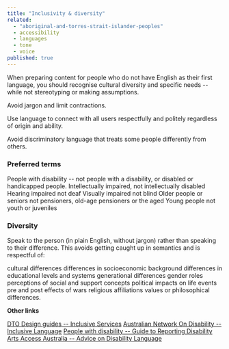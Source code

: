 ```yaml
---
title: "Inclusivity & diversity"
related: 
  - "aboriginal-and-torres-strait-islander-peoples"
  - accessibility
  - languages
  - tone
  - voice
published: true
---
```


When preparing content for people who do not have English as their first language, you should recognise cultural diversity and specific needs -- while not stereotyping or making assumptions.

Avoid jargon and limit contractions.

Use language to connect with all users respectfully and politely regardless of origin and ability.

Avoid discriminatory language that treats some people differently from others.

### Preferred terms

  People with disability -- not people with a disability, or disabled or handicapped people.
  Intellectually impaired, not intellectually disabled
  Hearing impaired not deaf
  Visually impaired not blind
  Older people or seniors not pensioners, old-age pensioners or the aged
  Young people not youth or juveniles

### Diversity

Speak to the person (in plain English, without jargon) rather than speaking to their difference. This avoids getting caught up in semantics and is respectful of:

  cultural differences
  differences in socioeconomic background
  differences in educational levels and systems
  generational differences
  gender roles
  perceptions of social and support concepts
  political impacts on life events
  pre and post effects of wars
  religious affiliations
  values or philosophical differences.

**Other links**

  [DTO Design guides -- Inclusive Services](https://www.dto.gov.au/standard/design-guides/inclusive-services/ "DTO Design guides - Inclusive Services")
  [Australian Network On Disability -- Inclusive Language](http://www.and.org.au/pages/inclusive-language.html "Australian Network On Disability - Inclusive Language")
  [People with disability -- Guide to Reporting Disability](http://pwd.org.au/library/guide-to-reporting-disability.html "People with disability - Guide to Reporting Disability")
  [Arts Access Australia -- Advice on Disability Language](http://www.artsaccessaustralia.org/resources/advice-sheets/63-aaa-advice-on-disability-language "Arts Access Australia - Advice on Disability Language")
